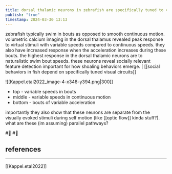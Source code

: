 ```yaml
---
title: dorsal thalamic neurons in zebrafish are specifically tuned to conspecific fish-like motion
publish: "true"
timestamp: 2024-03-30 13:13
---
```

zebrafish typically swim in bouts as opposed to smooth continuous motion. volumetric calcium imaging in the dorsal thalamus revealed peak response to virtual stimuli with variable speeds compared to continuous speeds. they also have increased response when the acceleration increases during these bouts. the highest response in the dorsal thalamic neurons are to naturalistic swim bout speeds. these neurons reveal socially relevant feature detection important for how shoaling behaviors emerge. | [[social behaviors in fish depend on specifically tuned visual circuits]]

![[Kappel.etal2022_image-4-x348-y394.png|300]]
- top - variable speeds in bouts
- middle - variable speeds in continuous motion
- bottom - bouts of variable acceleration


importantly they also show that these neurons are separate from the visually evoked stimuli during self motion (like [[optic flow]] kinda stuff?). what are these (im assuming) parallel pathways?


#🐛  #🌱 
## references
---
[[Kappel.etal2022]]